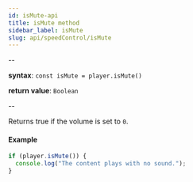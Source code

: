 ```yaml
---
id: isMute-api
title: isMute method
sidebar_label: isMute
slug: api/speedControl/isMute
---
```


--

**syntax**: `const isMute = player.isMute()`

**return value**: `Boolean`

--

Returns true if the volume is set to `0`.

#### Example

```js
if (player.isMute()) {
  console.log("The content plays with no sound.");
}
```
